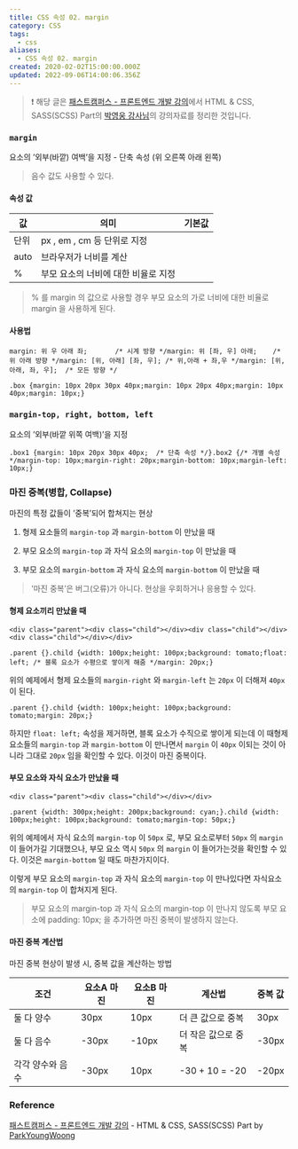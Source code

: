 ```yaml
---
title: CSS 속성 02. margin
category: CSS
tags:
  - css
aliases:
  - CSS 속성 02. margin
created: 2020-02-02T15:00:00.000Z
updated: 2022-09-06T14:00:06.356Z
---
```


<Metadata />

> ❗️ 해당 글은 [패스트캠퍼스 - 프론트엔드 개발 강의](https://www.fastcampus.co.kr/dev_online_react/)에서 HTML & CSS, SASS(SCSS) Part의 [박영웅 강사님](https://github.com/ParkYoungWoong)의 강의자료를 정리한 것입니다.

### `margin`

요소의 ’외부(바깥) 여백’을 지정 - 단축 속성 (위 오른쪽 아래 왼쪽)

> 음수 값도 사용할 수 있다.

#### 속성 값

| 값   | 의미                                | 기본값 |
| ---- | ----------------------------------- | ------ |
| 단위 | px , em , cm 등 단위로 지정         |        |
| auto | 브라우저가 너비를 계산              |        |
| %    | 부모 요소의 너비에 대한 비율로 지정 |        |

> % 를 margin 의 값으로 사용할 경우 부모 요소의 가로 너비에 대한 비율로 margin 을 사용하게 된다.

#### 사용법

```
margin: 위 우 아래 좌;       /* 시계 방향 */margin: 위 [좌, 우] 아래;    /* 위 아래 방향 */margin: [위, 아래] [좌, 우]; /* 위,아래 + 좌,우 */margin: [위, 아래, 좌, 우];  /* 모든 방향 */
```

```
.box {margin: 10px 20px 30px 40px;margin: 10px 20px 40px;margin: 10px 40px;margin: 10px;}
```

### `margin-top, right, bottom, left`

요소의 ’외부(바깥 위쪽 여백)’을 지정

```
.box1 {margin: 10px 20px 30px 40px;  /* 단축 속성 */}.box2 {/* 개별 속성 */margin-top: 10px;margin-right: 20px;margin-bottom: 10px;margin-left: 10px;}
```

### 마진 중복(병합, Collapse)

마진의 특정 값들이 ’중복’되어 합쳐지는 현상

1. 형제 요소들의 `margin-top` 과 `margin-bottom` 이 만났을 때

1. 부모 요소의 `margin-top` 과 자식 요소의 `margin-top` 이 만났을 때

1. 부모 요소의 `margin-bottom` 과 자식 요소의 `margin-bottom` 이 만났을 때

> ’마진 중복’은 버그(오류)가 아니다. 현상을 우회하거나 응용할 수 있다.

#### 형제 요소끼리 만났을 때

```
<div class="parent"><div class="child"></div><div class="child"></div><div class="child"></div></div>
```

```
.parent {}.child {width: 100px;height: 100px;background: tomato;float: left; /* 블록 요소가 수평으로 쌓이게 해줌 */margin: 20px;}
```

위의 예제에서 형제 요소들의 `margin-right` 와 `margin-left` 는 `20px` 이 더해져 `40px` 이 된다.

```
.parent {}.child {width: 100px;height: 100px;background: tomato;margin: 20px;}
```

하지만 `float: left;` 속성을 제거하면, 블록 요소가 수직으로 쌓이게 되는데 이 때형제 요소들의 `margin-top` 과 `margin-bottom` 이 만나면서 `margin` 이 `40px` 이되는 것이 아니라 그대로 `20px` 임을 확인할 수 있다. 이것이 마진 중복이다.

#### 부모 요소와 자식 요소가 만났을 때

```
<div class="parent"><div class="child"></div></div>
```

```
.parent {width: 300px;height: 200px;background: cyan;}.child {width: 100px;height: 100px;background: tomato;margin-top: 50px;}
```

위의 예제에서 자식 요소의 `margin-top` 이 `50px` 로, 부모 요소로부터 `50px` 의 `margin` 이 들어가길 기대했으나, 부모 요소 역시 `50px` 의 `margin` 이 들어가는것을 확인할 수 있다. 이것은 `margin-bottom` 일 때도 마찬가지이다.

이렇게 부모 요소의 `margin-top` 과 자식 요소의 `margin-top` 이 만나있다면 자식요소의 `margin-top` 이 합쳐지게 된다.

> 부모 요소의 margin-top 과 자식 요소의 margin-top 이 만나지 않도록 부모 요소에 padding: 10px; 을 추가하면 마진 중복이 발생하지 않는다.

#### 마진 중복 계산법

마진 중복 현상이 발생 시, 중복 값을 계산하는 방법

| 조건             | 요소A 마진 | 요소B 마진 | 계산법              | 중복 값 |
| ---------------- | ---------- | ---------- | ------------------- | ------- |
| 둘 다 양수       | 30px       | 10px       | 더 큰 값으로 중복   | 30px    |
| 둘 다 음수       | -30px      | -10px      | 더 작은 값으로 중복 | -30px   |
| 각각 양수와 음수 | -30px      | 10px       | -30 + 10 = -20      | -20px   |

### Reference

[패스트캠퍼스 - 프론트엔드 개발 강의](https://www.fastcampus.co.kr/dev_online_react/) - HTML & CSS, SASS(SCSS) Part by [ParkYoungWoong](https://github.com/ParkYoungWoong)
